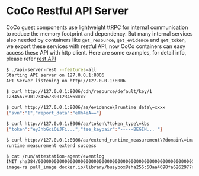 # CoCo Restful API Server

CoCo guest components use lightweight ttRPC for internal communication to reduce the memory footprint and dependency. But many internal services also needed by containers like `get_resource`, `get_evidence` and `get_token`, we export these services with restful API, now CoCo containers can easy access these API with http client. Here are some examples, for detail info, please refer [rest API](./openapi/api.json)

```bash
$ ./api-server-rest --features=all
Starting API server on 127.0.0.1:8006
API Server listening on http://127.0.0.1:8006

$ curl http://127.0.0.1:8006/cdh/resource/default/key/1
12345678901234567890123456xxxx

$ curl http://127.0.0.1:8006/aa/evidence\?runtime_data\=xxxx
{"svn":"1","report_data":"eHh4eA=="}

$ curl http://127.0.0.1:8006/aa/token\?token_type\=kbs
{"token":"eyJhbGciOiJFi...","tee_keypair":"-----BEGIN... "}

$ curl http://127.0.0.1:8006/aa/extend_runtime_measurement\?domain\=image-rs\&operation\=pull_image\&content\=docker.io\/library\/busybox@sha256:50aa4698fa6262977cff89181b2664b99d8a56dbca847bf62f2ef04854597cf8\&register_index=17
runtime measurement extend success

$ cat /run/attestation-agent/eventlog
INIT sha384/000000000000000000000000000000000000000000000000000000000000000000000000000000000000000000000000
image-rs pull_image docker.io/library/busybox@sha256:50aa4698fa6262977cff89181b2664b99d8a56dbca847bf62f2ef04854597cf8
```

